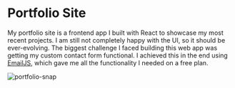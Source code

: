 # Portfolio Site

My portfolio site is a frontend app I built with React to showcase my most recent projects. I am still not completely happy with the UI, so it should be ever-evolving. The biggest challenge I faced building this web app was getting my custom contact form functional. I achieved this in the end using [EmailJS](https://www.emailjs.com/), which gave me all the functionality I needed on a free plan.




![portfolio-snap](https://user-images.githubusercontent.com/34987913/235317980-52e63418-adbb-4d6b-a711-139384930ee2.PNG)
